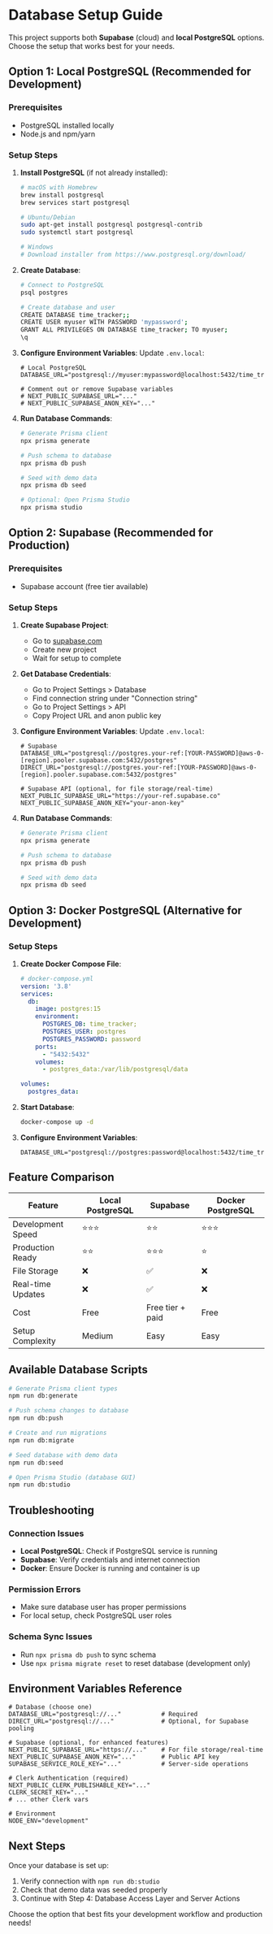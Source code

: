 # Database Setup Guide

This project supports both **Supabase** (cloud) and **local PostgreSQL** options. Choose the setup that works best for your needs.

## Option 1: Local PostgreSQL (Recommended for Development)

### Prerequisites
- PostgreSQL installed locally
- Node.js and npm/yarn

### Setup Steps

1. **Install PostgreSQL** (if not already installed):
   ```bash
   # macOS with Homebrew
   brew install postgresql
   brew services start postgresql
   
   # Ubuntu/Debian
   sudo apt-get install postgresql postgresql-contrib
   sudo systemctl start postgresql
   
   # Windows
   # Download installer from https://www.postgresql.org/download/
   ```

2. **Create Database**:
   ```bash
   # Connect to PostgreSQL
   psql postgres
   
   # Create database and user
   CREATE DATABASE time_tracker;;
   CREATE USER myuser WITH PASSWORD 'mypassword';
   GRANT ALL PRIVILEGES ON DATABASE time_tracker; TO myuser;
   \q
   ```

3. **Configure Environment Variables**:
   Update `.env.local`:
   ```env
   # Local PostgreSQL
   DATABASE_URL="postgresql://myuser:mypassword@localhost:5432/time_tracker;"
   
   # Comment out or remove Supabase variables
   # NEXT_PUBLIC_SUPABASE_URL="..."
   # NEXT_PUBLIC_SUPABASE_ANON_KEY="..."
   ```

4. **Run Database Commands**:
   ```bash
   # Generate Prisma client
   npx prisma generate
   
   # Push schema to database
   npx prisma db push
   
   # Seed with demo data
   npx prisma db seed
   
   # Optional: Open Prisma Studio
   npx prisma studio
   ```

## Option 2: Supabase (Recommended for Production)

### Prerequisites
- Supabase account (free tier available)

### Setup Steps

1. **Create Supabase Project**:
   - Go to [supabase.com](https://supabase.com)
   - Create new project
   - Wait for setup to complete

2. **Get Database Credentials**:
   - Go to Project Settings > Database
   - Find connection string under "Connection string"
   - Go to Project Settings > API
   - Copy Project URL and anon public key

3. **Configure Environment Variables**:
   Update `.env.local`:
   ```env
   # Supabase
   DATABASE_URL="postgresql://postgres.your-ref:[YOUR-PASSWORD]@aws-0-[region].pooler.supabase.com:5432/postgres"
   DIRECT_URL="postgresql://postgres.your-ref:[YOUR-PASSWORD]@aws-0-[region].pooler.supabase.com:5432/postgres"
   
   # Supabase API (optional, for file storage/real-time)
   NEXT_PUBLIC_SUPABASE_URL="https://your-ref.supabase.co"
   NEXT_PUBLIC_SUPABASE_ANON_KEY="your-anon-key"
   ```

4. **Run Database Commands**:
   ```bash
   # Generate Prisma client
   npx prisma generate
   
   # Push schema to database
   npx prisma db push
   
   # Seed with demo data
   npx prisma db seed
   ```

## Option 3: Docker PostgreSQL (Alternative for Development)

### Setup Steps

1. **Create Docker Compose File**:
   ```yaml
   # docker-compose.yml
   version: '3.8'
   services:
     db:
       image: postgres:15
       environment:
         POSTGRES_DB: time_tracker;
         POSTGRES_USER: postgres
         POSTGRES_PASSWORD: password
       ports:
         - "5432:5432"
       volumes:
         - postgres_data:/var/lib/postgresql/data
   
   volumes:
     postgres_data:
   ```

2. **Start Database**:
   ```bash
   docker-compose up -d
   ```

3. **Configure Environment Variables**:
   ```env
   DATABASE_URL="postgresql://postgres:password@localhost:5432/time_tracker;"
   ```

## Feature Comparison

| Feature | Local PostgreSQL | Supabase | Docker PostgreSQL |
|---------|------------------|----------|-------------------|
| Development Speed | ⭐⭐⭐ | ⭐⭐ | ⭐⭐⭐ |
| Production Ready | ⭐⭐ | ⭐⭐⭐ | ⭐ |
| File Storage | ❌ | ✅ | ❌ |
| Real-time Updates | ❌ | ✅ | ❌ |
| Cost | Free | Free tier + paid | Free |
| Setup Complexity | Medium | Easy | Easy |

## Available Database Scripts

```bash
# Generate Prisma client types
npm run db:generate

# Push schema changes to database
npm run db:push

# Create and run migrations
npm run db:migrate

# Seed database with demo data
npm run db:seed

# Open Prisma Studio (database GUI)
npm run db:studio
```

## Troubleshooting

### Connection Issues
- **Local PostgreSQL**: Check if PostgreSQL service is running
- **Supabase**: Verify credentials and internet connection
- **Docker**: Ensure Docker is running and container is up

### Permission Errors
- Make sure database user has proper permissions
- For local setup, check PostgreSQL user roles

### Schema Sync Issues
- Run `npx prisma db push` to sync schema
- Use `npx prisma migrate reset` to reset database (development only)

## Environment Variables Reference

```env
# Database (choose one)
DATABASE_URL="postgresql://..."           # Required
DIRECT_URL="postgresql://..."             # Optional, for Supabase pooling

# Supabase (optional, for enhanced features)
NEXT_PUBLIC_SUPABASE_URL="https://..."    # For file storage/real-time
NEXT_PUBLIC_SUPABASE_ANON_KEY="..."       # Public API key
SUPABASE_SERVICE_ROLE_KEY="..."           # Server-side operations

# Clerk Authentication (required)
NEXT_PUBLIC_CLERK_PUBLISHABLE_KEY="..."
CLERK_SECRET_KEY="..."
# ... other Clerk vars

# Environment
NODE_ENV="development"
```

## Next Steps

Once your database is set up:
1. Verify connection with `npm run db:studio`
2. Check that demo data was seeded properly
3. Continue with Step 4: Database Access Layer and Server Actions

Choose the option that best fits your development workflow and production needs!
